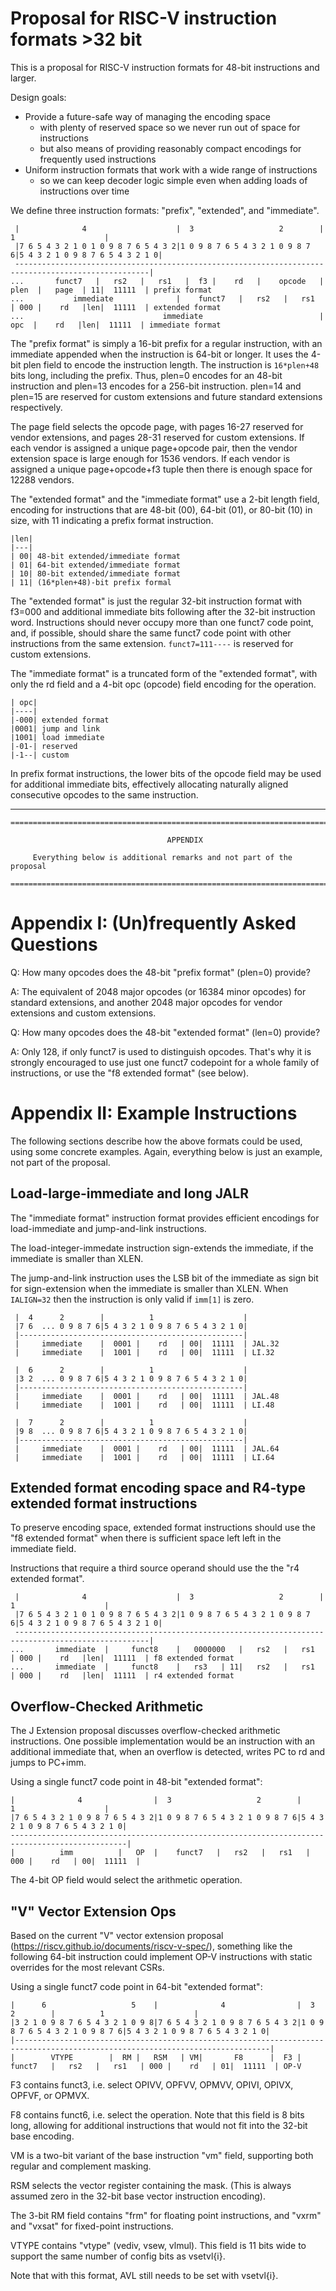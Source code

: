 Proposal for RISC-V instruction formats >32 bit
===============================================

This is a proposal for RISC-V instruction formats for 48-bit instructions and larger.

Design goals:
- Provide a future-safe way of managing the encoding space
  - with plenty of reserved space so we never run out of space for instructions
  - but also means of providing reasonably compact encodings for frequently used instructions
- Uniform instruction formats that work with a wide range of instructions
  - so we can keep decoder logic simple even when adding loads of instructions over time

We define three instruction formats: "prefix", "extended", and "immediate".

     |              4                    |  3                   2        |          1                    |
     |7 6 5 4 3 2 1 0 1 0 9 8 7 6 5 4 3 2|1 0 9 8 7 6 5 4 3 2 1 0 9 8 7 6|5 4 3 2 1 0 9 8 7 6 5 4 3 2 1 0|
     ----------------------------------------------------------------------------------------------------|
    ...       funct7   |   rs2   |   rs1   |  f3 |    rd   |    opcode   | plen  |   page  | 11|  11111  | prefix format
    ...           immediate              |    funct7   |   rs2   |   rs1   | 000 |    rd   |len|  11111  | extended format
    ...                               immediate                          |  opc  |    rd   |len|  11111  | immediate format

The "prefix format" is simply a 16-bit prefix for a regular instruction, with an immediate appended when
the instruction is 64-bit or longer. It uses the 4-bit plen field to encode the instruction length. The
instruction is `16*plen+48` bits long, including the prefix. Thus, plen=0 encodes for an 48-bit instruction
and plen=13 encodes for a 256-bit instruction. plen=14 and plen=15 are reserved for custom extensions and
future standard extensions respectively.

The page field selects the opcode page, with pages 16-27 reserved for vendor extensions, and pages 28-31
reserved for custom extensions. If each vendor is assigned a unique page+opcode pair, then the vendor
extension space is large enough for 1536 vendors. If each vendor is assigned a unique page+opcode+f3
tuple then there is enough space for 12288 vendors.

The "extended format" and the "immediate format" use a 2-bit length field, encoding for instructions that
are 48-bit (00), 64-bit (01), or 80-bit (10) in size, with 11 indicating a prefix format instruction.

    |len|
    |---|
    | 00| 48-bit extended/immediate format
    | 01| 64-bit extended/immediate format
    | 10| 80-bit extended/immediate format
    | 11| (16*plen+48)-bit prefix formal

The "extended format" is just the regular 32-bit instruction format with f3=000 and additional immediate bits
following after the 32-bit instruction word. Instructions should never occupy more than one funct7 code point,
and, if possible, should share the same funct7 code point with other instructions from the same extension.
`funct7=111----` is reserved for custom extensions.

The "immediate format" is a truncated form of the "extended format", with only the rd field and a 4-bit opc
(opcode) field encoding for the operation.

    | opc|
    |----|
    |-000| extended format
    |0001| jump and link
    |1001| load immediate
    |-01-| reserved
    |-1--| custom

In prefix format instructions, the lower bits of the opcode field may be used for additional immediate bits,
effectively allocating naturally aligned consecutive opcodes to the same instruction.

----

```
==============================================================================

                                   APPENDIX

     Everything below is additional remarks and not part of the proposal

==============================================================================
```


Appendix I: (Un)frequently Asked Questions
==========================================

Q: How many opcodes does the 48-bit "prefix format" (plen=0) provide?

A: The equivalent of 2048 major opcodes (or 16384 minor opcodes) for standard extensions,
and another 2048 major opcodes for vendor extensions and custom extensions.

Q: How many opcodes does the 48-bit "extended format" (len=0) provide?

A: Only 128, if only funct7 is used to distinguish opcodes. That's why it is
strongly encouraged to use just one funct7 codepoint for a whole family of
instructions, or use the "f8 extended format" (see below).


Appendix II: Example Instructions
=================================

The following sections describe how the above formats could be used, using some
concrete examples. Again, everything below is just an example, not part of the
proposal.


Load-large-immediate and long JALR
----------------------------------

The "immediate format" instruction format provides efficient encodings for
load-immediate and jump-and-link instructions.

The load-integer-immedate instruction sign-extends the immediate, if the
immediate is smaller than XLEN.

The jump-and-link instruction uses the LSB bit of the immediate as sign bit
for sign-extension when the immediate is smaller than XLEN. When `IALIGN=32`
then the instruction is only valid if `imm[1]` is zero.

     |  4      2        |          1                    |
     |7 6  ... 0 9 8 7 6|5 4 3 2 1 0 9 8 7 6 5 4 3 2 1 0|
     |--------------------------------------------------|
     |     immediate    |  0001 |    rd   | 00|  11111  | JAL.32
     |     immediate    |  1001 |    rd   | 00|  11111  | LI.32

     |  6      2        |          1                    |
     |3 2  ... 0 9 8 7 6|5 4 3 2 1 0 9 8 7 6 5 4 3 2 1 0|
     |--------------------------------------------------|
     |     immediate    |  0001 |    rd   | 00|  11111  | JAL.48
     |     immediate    |  1001 |    rd   | 00|  11111  | LI.48

     |  7      2        |          1                    |
     |9 8  ... 0 9 8 7 6|5 4 3 2 1 0 9 8 7 6 5 4 3 2 1 0|
     |--------------------------------------------------|
     |     immediate    |  0001 |    rd   | 00|  11111  | JAL.64
     |     immediate    |  1001 |    rd   | 00|  11111  | LI.64


Extended format encoding space and R4-type extended format instructions
-----------------------------------------------------------------------

To preserve encoding space, extended format instructions should use the "f8 extended format"
when there is sufficient space left left in the immediate field.

Instructions that require a third source operand should use the the "r4 extended format".

     |              4                    |  3                   2        |          1                    |
     |7 6 5 4 3 2 1 0 1 0 9 8 7 6 5 4 3 2|1 0 9 8 7 6 5 4 3 2 1 0 9 8 7 6|5 4 3 2 1 0 9 8 7 6 5 4 3 2 1 0|
     ----------------------------------------------------------------------------------------------------|
    ...       immediate  |     funct8    |   0000000   |   rs2   |   rs1   | 000 |    rd   |len|  11111  | f8 extended format
    ...       immediate  |     funct8    |   rs3   | 11|   rs2   |   rs1   | 000 |    rd   |len|  11111  | r4 extended format


Overflow-Checked Arithmetic
---------------------------

The J Extension proposal discusses overflow-checked arithmetic instructions. One possible implementation would be
an instruction with an additional immediate that, when an overflow is detected, writes PC to rd and jumps to PC+imm.

Using a single funct7 code point in 48-bit "extended format":

    |              4                |  3                   2        |          1                    |
    |7 6 5 4 3 2 1 0 9 8 7 6 5 4 3 2|1 0 9 8 7 6 5 4 3 2 1 0 9 8 7 6|5 4 3 2 1 0 9 8 7 6 5 4 3 2 1 0|
    ------------------------------------------------------------------------------------------------|
    |          imm          |   OP  |    funct7   |   rs2   |   rs1   | 000 |    rd   | 00|  11111  |

The 4-bit OP field would select the arithmetic operation.


"V" Vector Extension Ops
------------------------

Based on the current "V" vector extension proposal (https://riscv.github.io/documents/riscv-v-spec/),
something like the following 64-bit instruction could implement OP-V instructions with static overrides
for the most relevant CSRs.

Using a single funct7 code point in 64-bit "extended format":

    |      6                   5    |              4                |  3                   2        |          1                    |
    |3 2 1 0 9 8 7 6 5 4 3 2 1 0 9 8|7 6 5 4 3 2 1 0 9 8 7 6 5 4 3 2|1 0 9 8 7 6 5 4 3 2 1 0 9 8 7 6|5 4 3 2 1 0 9 8 7 6 5 4 3 2 1 0|
    |-------------------------------------------------------------------------------------------------------------------------------|
    |        VTYPE        |  RM |   RSM   | VM|       F8      |  F3 |    funct7   |   rs2   |   rs1   | 000 |    rd   | 01|  11111  | OP-V

F3 contains funct3, i.e. select OPIVV, OPFVV, OPMVV, OPIVI, OPIVX, OPFVF, or OPMVX.

F8 contains funct6, i.e. select the operation. Note that this field is 8 bits
long, allowing for additional instructions that would not fit into the 32-bit
base encoding.

VM is a two-bit variant of the base instruction "vm" field, supporting both
regular and complement masking.

RSM selects the vector register containing the mask. (This is always assumed
zero in the 32-bit base vector instruction encoding).

The 3-bit RM field contains "frm" for floating point instructions, and "vxrm"
and "vxsat" for fixed-point instructions.

VTYPE contains "vtype" (vediv, vsew, vlmul). This field is 11 bits wide to
support the same number of config bits as vsetvl{i}.

Note that with this format, AVL still needs to be set with vsetvl{i}.

